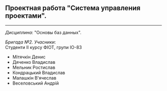 ## Проектная работа "Система управления проектами".
---
*Дисциплина*: "Основы баз данных".

*Бригада №2. Учасники*:
<br>Студенти II курсу ФІОТ, групи ІО-83
- Мітячкін Денис 
- Дяченко Владислав
- Мельник Ростислав
- Кондрацький Владислав
- Малашкін В'ячеслав
- Веселовський Андрій
